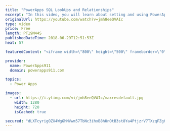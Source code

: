 ```yaml
---
title: "PowerApps SQL LookUps and Relationships"
excerpt: "In this video, you will learn about setting and using PowerApps SQL Lookups and Relationships. If you have a proper key structure in SQL and you need to learn how to make it work in PowerApps then this is the video for you. \r \r Getting started with SQL and PowerApps - https://www.youtube.com/watch?v=CO6xfbjnYwc"
originalUrl: https://youtube.com/watch?v=jmh8eeQVAIc
type: video
price: Free
length: PT19M44S
publishedDateTime: 2018-06-29T12:51:53Z
heat: 57

featuredContent: "<iframe width=\"800\" height=\"500\" frameborder=\"0\" src=\"https://www.youtube.com/embed/jmh8eeQVAIc\" allow=\"accelerometer; autoplay; encrypted-media; gyroscope; picture-in-picture\" allowfullscreen></iframe>"

provider:
  name: PowerApps911
  domain: powerapps911.com

topics:
  - Power Apps

images:
  - url: https://i.ytimg.com/vi/jmh8eeQVAIc/maxresdefault.jpg
    width: 1280
    height: 720
    isCached: true

secured: "dLXTcyrigOZX4WgGhMVwm57TbNc3ihxB8hUnOtB3st8Ya4PtjzrV7TXzqFZgKqs2+yV6IPL5SJAD+cywBqVuVAkkaZL386qgyF9rfHGNfJUVnZATopGkDG7oIa+Z+JcG2xe/T72jsaWmfkNWqukjBRDZTgve7GBPHtKqxGIO/24/30K1XTtyiQLrQyEmVqgo01SGU6/JdFld5/N74zMivsbPnJ518MtfoVQ2sBxJ/2Jyx6DN4Du1VOFQe9tL+vUmKmVFdowNLOL/jPgupg5mdyrxMX50//5gR22RPQgDetAarvITg2P3hG2dX84SmDiwd6csPSa+LKk3OyCIAjlVs34n7n+RyIVU+y94fb1twYMGtpFUb6Dl+T5b4lsx+Dc0UAR7eo8glSOgZBx7fwdm0w==;CKGGlhVnwJ3fTUlaS1Npcg=="
---
```


